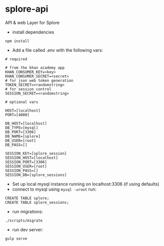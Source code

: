 # splore-api
API & web Layer for Splore

- install dependencies

```
npm install
```

- Add a file called .env with the following vars:

```
# required

# from the khan academy app
KHAN_CONSUMER_KEY=<key>
KHAN_CONSUMER_SECRET=<secret>
# for json web token generation
TOKEN_SECRET=<randomstring>
# for session control
SESSION_SECRET=<randomstring>

# optional vars

HOST=[localhost]
PORT=[4000]

DB_HOST=[localhost]
DB_TYPE=[mysql]
DB_PORT=[3306]
DB_NAME=[splore]
DB_USER=[root]
DB_PASS=[]

SESSION_KEY=[splore_session]
SESSION_HOST=[localhost]
SESSION_PORT=[3306]
SESSION_USER=[root]
SESSION_PASS=[]
SESSION_DB=[splore_sessions]
```

- Set up local mysql instance running on localhost:3306 (if using defaults)
- connect to mysql using `mysql -uroot`
run:

```
CREATE TABLE splore;
CREATE TABLE splore_sessions;
```

- run migrations:

```
./scripts/migrate
```

- run dev server:

```
gulp serve
```
